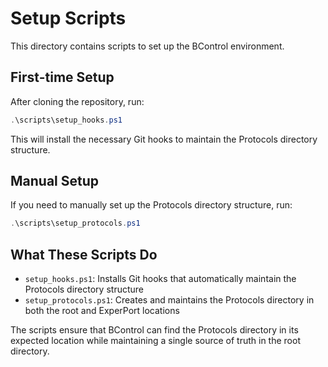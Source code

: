 # Setup Scripts

This directory contains scripts to set up the BControl environment.

## First-time Setup

After cloning the repository, run:

```powershell
.\scripts\setup_hooks.ps1
```

This will install the necessary Git hooks to maintain the Protocols directory structure.

## Manual Setup

If you need to manually set up the Protocols directory structure, run:

```powershell
.\scripts\setup_protocols.ps1
```

## What These Scripts Do

- `setup_hooks.ps1`: Installs Git hooks that automatically maintain the Protocols directory structure
- `setup_protocols.ps1`: Creates and maintains the Protocols directory in both the root and ExperPort locations

The scripts ensure that BControl can find the Protocols directory in its expected location while maintaining a single source of truth in the root directory. 